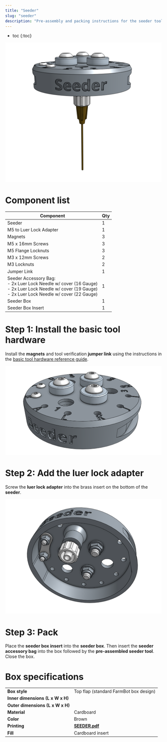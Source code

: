```yaml
---
title: "Seeder"
slug: "seeder"
description: "Pre-assembly and packing instructions for the seeder tool"
---
```


* toc
{:toc}

![seeder](_images/seeder.png)

# Component list

|Component                     |Qty  |
|------------------------------|-----|
|Seeder                        |1
|M5 to Luer Lock Adapter       |1
|Magnets                       |3
|M5 x 16mm Screws              |3
|M5 Flange Locknuts            |3
|M3 x 12mm Screws              |2
|M3 Locknuts                   |2
|Jumper Link                   |1
|Seeder Accessory Bag:<br>- 2x Luer Lock Needle w/ cover (16 Gauge)<br>- 2x Luer Lock Needle w/ cover (19 Gauge)<br>- 2x Luer Lock Needle w/ cover (22 Gauge)|1
|Seeder Box                    |1
|Seeder Box Insert             |1

# Step 1: Install the basic tool hardware

Install the **magnets** and tool verification **jumper link** using the instructions in the [basic tool hardware reference guide](../../../extras/reference/basic-tool-hardware.md).

![seeder with basic tool hardware](_images/seeder_with_basic_tool_hardware.png)

# Step 2: Add the luer lock adapter

Screw the **luer lock adapter** into the brass insert on the bottom of the **seeder**.

![seeder with luer lock adapter](_images/seeder_with_luer_lock_adapter.png)

# Step 3: Pack

Place the **seeder box insert** into the **seeder box**. Then insert the **seeder accessory bag** into the box followed by the **pre-assembled seeder tool**. Close the box.

# Box specifications

|                                |                              |
|--------------------------------|------------------------------|
|**Box style**                   |Top flap (standard FarmBot box design)
|**Inner dimensions (L x W x H)**|
|**Outer dimensions (L x W x H)**|
|**Material**                    |Cardboard
|**Color**                       |Brown
|**Printing**                    |**[SEEDER.pdf](http://docs.farm.bot)** <i class="fa fa-file-pdf-o">
|**Fill**                        |Cardboard insert
